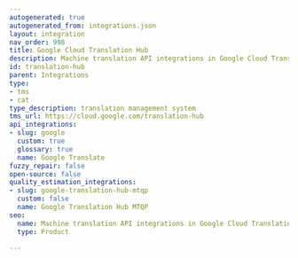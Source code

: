 ```yaml
---
autogenerated: true
autogenerated_from: integrations.json
layout: integration
nav_order: 998
title: Google Cloud Translation Hub
description: Machine translation API integrations in Google Cloud Translation Hub
id: translation-hub
parent: Integrations
type:
- tms
- cat
type_description: translation management system
tms_url: https://cloud.google.com/translation-hub
api_integrations:
- slug: google
  custom: true
  glossary: true
  name: Google Translate
fuzzy_repair: false
open-source: false
quality_estimation_integrations:
- slug: google-translation-hub-mtqp
  custom: false
  name: Google Translation Hub MTQP
seo:
  name: Machine translation API integrations in Google Cloud Translation Hub
  type: Product

---
```


